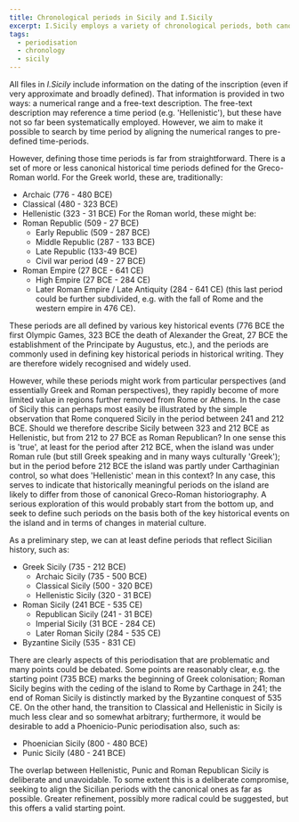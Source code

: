 ```yaml
---
title: Chronological periods in Sicily and I.Sicily
excerpt: I.Sicily employs a variety of chronological periods, both canonical and periods specific to Sicily.
tags:
  - periodisation
  - chronology
  - sicily
---
```


All files in _I.Sicily_ include information on the dating of the inscription (even if very approximate and broadly defined). That information is provided in two ways: a numerical range and a free-text description. The free-text description may reference a time period (e.g. 'Hellenistic'), but these have not so far been systematically employed. However, we aim to make it possible to search by time period by aligning the numerical ranges to pre-defined time-periods.

However, defining those time periods is far from straightforward. There is a set of more or less canonical historical time periods defined for the Greco-Roman world. For the Greek world, these are, traditionally:

- Archaic (776 - 480 BCE)
- Classical (480 - 323 BCE)
- Hellenistic (323 - 31 BCE)
  For the Roman world, these might be:
- Roman Republic (509 - 27 BCE)
  - Early Republic (509 - 287 BCE)
  - Middle Republic (287 - 133 BCE)
  - Late Republic (133-49 BCE)
  - Civil war period (49 - 27 BCE)
- Roman Empire (27 BCE - 641 CE)
  - High Empire (27 BCE - 284 CE)
  - Later Roman Empire / Late Antiquity (284 - 641 CE)
    (this last period could be further subdivided, e.g. with the fall of Rome and the western empire in 476 CE).

These periods are all defined by various key historical events (776 BCE the first Olympic Games, 323 BCE the death of Alexander the Great, 27 BCE the establishment of the Principate by Augustus, etc.), and the periods are commonly used in defining key historical periods in historical writing. They are therefore widely recognised and widely used.

However, while these periods might work from particular perspectives (and essentially Greek and Roman perspectives), they rapidly become of more limited value in regions further removed from Rome or Athens. In the case of Sicily this can perhaps most easily be illustrated by the simple observation that Rome conquered Sicily in the period between 241 and 212 BCE. Should we therefore describe Sicily between 323 and 212 BCE as Hellenistic, but from 212 to 27 BCE as Roman Republican? In one sense this is 'true', at least for the period after 212 BCE, when the island was under Roman rule (but still Greek speaking and in many ways culturally 'Greek'); but in the period before 212 BCE the island was partly under Carthaginian control, so what does 'Hellenistic' mean in this context? In any case, this serves to indicate that historically meaningful periods on the island are likely to differ from those of canonical Greco-Roman historiography. A serious exploration of this would probably start from the bottom up, and seek to define such periods on the basis both of the key historical events on the island and in terms of changes in material culture.

As a preliminary step, we can at least define periods that reflect Sicilian history, such as:

- Greek Sicily (735 - 212 BCE)
  - Archaic Sicily (735 - 500 BCE)
  - Classical Sicily (500 - 320 BCE)
  - Hellenistic Sicily (320 - 31 BCE)
- Roman Sicily (241 BCE - 535 CE)
  - Republican Sicily (241 - 31 BCE)
  - Imperial Sicily (31 BCE - 284 CE)
  - Later Roman Sicily (284 - 535 CE)
- Byzantine Sicily (535 - 831 CE)

There are clearly aspects of this periodisation that are problematic and many points could be debated. Some points are reasonably clear, e.g. the starting point (735 BCE) marks the beginning of Greek colonisation; Roman Sicily begins with the ceding of the island to Rome by Carthage in 241; the end of Roman Sicily is distinctly marked by the Byzantine conquest of 535 CE. On the other hand, the transition to Classical and Hellenistic in Sicily is much less clear and so somewhat arbitrary; furthermore, it would be desirable to add a Phoenicio-Punic periodisation also, such as:

- Phoenician Sicily (800 - 480 BCE)
- Punic Sicily (480 - 241 BCE)

The overlap between Hellenistic, Punic and Roman Republican Sicily is deliberate and unavoidable. To some extent this is a deliberate compromise, seeking to align the Sicilian periods with the canonical ones as far as possible. Greater refinement, possibly more radical could be suggested, but this offers a valid starting point.
